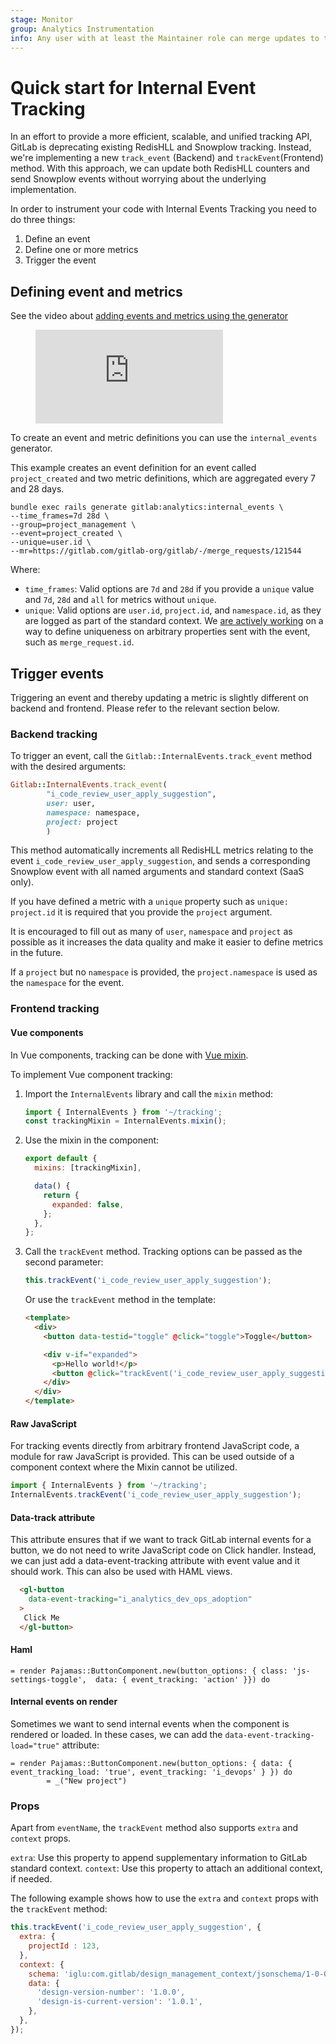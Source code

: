 ```yaml
---
stage: Monitor
group: Analytics Instrumentation
info: Any user with at least the Maintainer role can merge updates to this content. For details, see https://docs.gitlab.com/ee/development/development_processes.html#development-guidelines-review.
---
```


# Quick start for Internal Event Tracking

In an effort to provide a more efficient, scalable, and unified tracking API, GitLab is deprecating existing RedisHLL and Snowplow tracking. Instead, we're implementing a new `track_event` (Backend) and `trackEvent`(Frontend) method.
With this approach, we can update both RedisHLL counters and send Snowplow events without worrying about the underlying implementation.

In order to instrument your code with Internal Events Tracking you need to do three things:

1. Define an event
1. Define one or more metrics
1. Trigger the event

## Defining event and metrics

<div class="video-fallback">
  See the video about <a href="https://www.youtube.com/watch?v=QICKWznLyy0">adding events and metrics using the generator</a>
</div>
<figure class="video_container">
  <iframe src="https://www.youtube-nocookie.com/embed/QICKWznLyy0" frameborder="0" allowfullscreen="true"> </iframe>
</figure>

To create an event and metric definitions you can use the `internal_events` generator.

This example creates an event definition for an event called `project_created` and two metric definitions, which are aggregated every 7 and 28 days.

```shell
bundle exec rails generate gitlab:analytics:internal_events \
--time_frames=7d 28d \
--group=project_management \
--event=project_created \
--unique=user.id \
--mr=https://gitlab.com/gitlab-org/gitlab/-/merge_requests/121544
```

Where:

- `time_frames`: Valid options are `7d` and `28d` if you provide a `unique` value and `7d`, `28d` and `all` for metrics without `unique`.
- `unique`: Valid options are `user.id`, `project.id`, and `namespace.id`, as they are logged as part of the standard context. We [are actively working](https://gitlab.com/gitlab-org/gitlab/-/issues/411255) on a way to define uniqueness on arbitrary properties sent with the event, such as `merge_request.id`.

## Trigger events

Triggering an event and thereby updating a metric is slightly different on backend and frontend. Please refer to the relevant section below.

### Backend tracking

To trigger an event, call the `Gitlab::InternalEvents.track_event` method with the desired arguments:

```ruby
Gitlab::InternalEvents.track_event(
        "i_code_review_user_apply_suggestion",
        user: user,
        namespace: namespace,
        project: project
        )
```

This method automatically increments all RedisHLL metrics relating to the event `i_code_review_user_apply_suggestion`, and sends a corresponding Snowplow event with all named arguments and standard context (SaaS only).

If you have defined a metric with a `unique` property such as `unique: project.id` it is required that you provide the `project` argument.

It is encouraged to fill out as many of `user`, `namespace` and `project` as possible as it increases the data quality and make it easier to define metrics in the future.

If a `project` but no `namespace` is provided, the `project.namespace` is used as the `namespace` for the event.

### Frontend tracking

#### Vue components

In Vue components, tracking can be done with [Vue mixin](https://gitlab.com/gitlab-org/gitlab/-/blob/master/app/assets/javascripts/tracking/internal_events.js#L29).

To implement Vue component tracking:

1. Import the `InternalEvents` library and call the `mixin` method:

     ```javascript
     import { InternalEvents } from '~/tracking';
     const trackingMixin = InternalEvents.mixin();
    ```

1. Use the mixin in the component:

   ```javascript
   export default {
     mixins: [trackingMixin],

     data() {
       return {
         expanded: false,
       };
     },
   };
   ```

1. Call the `trackEvent` method. Tracking options can be passed as the second parameter:

   ```javascript
   this.trackEvent('i_code_review_user_apply_suggestion');
   ```

   Or use the `trackEvent` method in the template:

   ```html
   <template>
     <div>
       <button data-testid="toggle" @click="toggle">Toggle</button>

       <div v-if="expanded">
         <p>Hello world!</p>
         <button @click="trackEvent('i_code_review_user_apply_suggestion')">Track another event</button>
       </div>
     </div>
   </template>
   ```

#### Raw JavaScript

For tracking events directly from arbitrary frontend JavaScript code, a module for raw JavaScript is provided. This can be used outside of a component context where the Mixin cannot be utilized.

```javascript
import { InternalEvents } from '~/tracking';
InternalEvents.trackEvent('i_code_review_user_apply_suggestion');
```

#### Data-track attribute

This attribute ensures that if we want to track GitLab internal events for a button, we do not need to write JavaScript code on Click handler. Instead, we can just add a data-event-tracking attribute with event value and it should work. This can also be used with HAML views.

```html
  <gl-button
    data-event-tracking="i_analytics_dev_ops_adoption"
  >
   Click Me
  </gl-button>
```

#### Haml

```haml
= render Pajamas::ButtonComponent.new(button_options: { class: 'js-settings-toggle',  data: { event_tracking: 'action' }}) do
```

#### Internal events on render

Sometimes we want to send internal events when the component is rendered or loaded. In these cases, we can add the `data-event-tracking-load="true"` attribute:

```haml
= render Pajamas::ButtonComponent.new(button_options: { data: { event_tracking_load: 'true', event_tracking: 'i_devops' } }) do
        = _("New project")
```

### Props

Apart from `eventName`, the `trackEvent` method also supports `extra` and `context` props.

`extra`: Use this property to append supplementary information to GitLab standard context.
`context`: Use this property to attach an additional context, if needed.

The following example shows how to use the `extra` and `context` props with the `trackEvent` method:

```javascript
this.trackEvent('i_code_review_user_apply_suggestion', {
  extra: {
    projectId : 123,
  },
  context: {
    schema: 'iglu:com.gitlab/design_management_context/jsonschema/1-0-0',
    data: {
      'design-version-number': '1.0.0',
      'design-is-current-version': '1.0.1',
    },
  },
});
```
